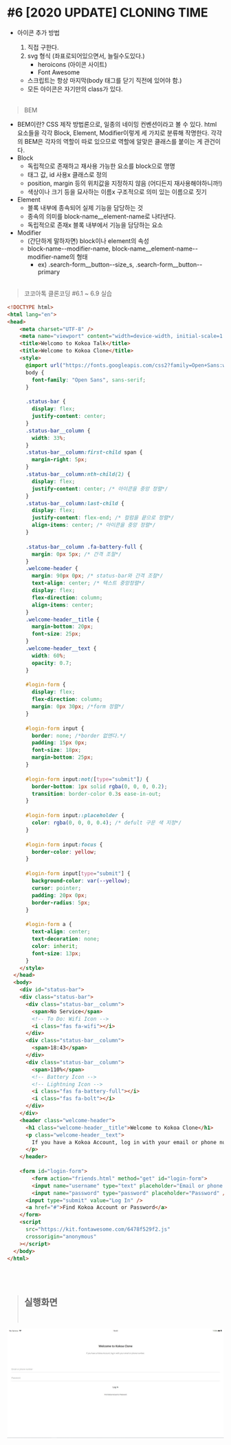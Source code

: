 <h1>#6 [2020 UPDATE] CLONING TIME</h1>

* 아이콘 추가 방법
    1. 직접 구한다.
    2. svg 형식 (좌표로되어있으면서, 늘릴수도있다.)
        * heroicons (아이콘 사이트)
        * Font Awesome
    
    * 스크립트는 항상 마지막(body 태그를 닫기 직전에 있어야 함.)
    * 모든 아이콘은 자기만의 class가 있다. <BR/><BR/>
>BEM
* BEM이란?
CSS 제작 방법론으로, 일종의 네이밍 컨벤션이라고 볼 수 있다.
html 요소들을 각각 Block, Element, Modifier이렇게 세 가지로 분류해 작명한다. 각각의 BEM은 각자의 역할이 따로 있으므로 역할에 알맞은 클래스를 붙이는 게 관건이다. 
* Block
    * 독립적으로 존재하고 재사용 가능한 요소를 block으로 명명
    * 태그 값, id 사용x 클래스로 정의
    * position, margin 등의 위치값을 지정하지 않음 (어디든지 재사용해야하니까!)
    * 색상이나 크기 등을 묘사하는 이름x 구조적으로 의미 있는 이름으로 짓기
* Element
    * 블록 내부에 종속되어 실제 기능을 담당하는 것
    * 종속의 의미를 block-name__element-name로 나타낸다.
    * 독립적으로 존재x 블록 내부에서 기능을 담당하는 요소
* Modifier
    * (간단하게 말하자면) block이나 element의 속성
    * block-name--modifier-name, block-name__element-name--modifier-name의 형태
        * ex) .search-form__button--size_s, .search-form__button--primary <BR/><BR/>
>코코아톡 클론코딩 #6.1 ~ 6.9 실습
```html
<!DOCTYPE html>
<html lang="en">
<head>
    <meta charset="UTF-8" />
    <meta name="viewport" content="width=device-width, initial-scale=1.0" />
    <title>Welcomo to Kokoa Talk</title>
    <title>Welcome to Kokoa Clone</title>
    <style>
      @import url("https://fonts.googleapis.com/css2?family=Open+Sans:wght@400;600&display=swap");
      body {
        font-family: "Open Sans", sans-serif;
      }

      .status-bar { 
        display: flex;
        justify-content: center;
      }  
      .status-bar__column {
        width: 33%;
      }
      .status-bar__column:first-child span {
        margin-right: 5px;
      }
      .status-bar__column:nth-child(2) {
        display: flex;
        justify-content: center; /* 아이콘을 중앙 정렬*/
      }
      .status-bar__column:last-child {
        display: flex;
        justify-content: flex-end; /* 컬럼을 끝으로 정렬*/
        align-items: center; /* 아이콘을 중앙 정렬*/
      }

      .status-bar__column .fa-battery-full {
        margin: 0px 5px; /* 간격 조절*/
      }
      .welcome-header {
        margin: 90px 0px; /* status-bar와 간격 조절*/
        text-align: center; /* 텍스트 중앙정렬*/
        display: flex;
        flex-direction: column;
        align-items: center;
      }
      .welcome-header__title {
        margin-bottom: 20px;
        font-size: 25px;
      }
      .welcome-header__text {
        width: 60%;
        opacity: 0.7;
      }

      #login-form {
        display: flex;
        flex-direction: column;
        margin: 0px 30px; /*form 정렬*/
      }

      #login-form input {
        border: none; /*border 없앤다.*/
        padding: 15px 0px;
        font-size: 18px;
        margin-bottom: 25px;
      }

      #login-form input:not([type="submit"]) {
        border-bottom: 1px solid rgba(0, 0, 0, 0.2);
        transition: border-color 0.3s ease-in-out;
      }

      #login-form input::placeholder {
        color: rgba(0, 0, 0, 0.4); /* defult 구문 색 지정*/
      }

      #login-form input:focus {
        border-color: yellow;
      }

      #login-form input[type="submit"] {
        background-color: var(--yellow);
        cursor: pointer;
        padding: 20px 0px;
        border-radius: 5px;
      }

      #login-form a {
        text-align: center;
        text-decoration: none;
        color: inherit;
        font-size: 13px;
      }
    </style>
  </head>
  <body>
    <div id="status-bar">
    <div class="status-bar">
      <div class="status-bar__column">
        <span>No Service</span>
        <!-- To Do: Wifi Icon -->
        <i class="fas fa-wifi"></i>
      </div>
      <div class="status-bar__column">
        <span>18:43</span>
      </div>
      <div class="status-bar__column">
        <span>110%</span>
        <!-- Battery Icon -->
        <!-- Lightning Icon -->
        <i class="fas fa-battery-full"></i>
        <i class="fas fa-bolt"></i>
      </div>
    </div>
    <header class="welcome-header">
      <h1 class="welcome-header__title">Welcome to Kokoa Clone</h1>
      <p class="welcome-header__text">
        If you have a Kokoa Account, log in with your email or phone number.
      </p>
    </header>

    <form id="login-form">
        <form action="friends.html" method="get" id="login-form">
        <input name="username" type="text" placeholder="Email or phone number" />
        <input name="password" type="password" placeholder="Password" />
      <input type="submit" value="Log In" />
      <a href="#">Find Kokoa Account or Password</a>
    </form>
    <script
      src="https://kit.fontawesome.com/6478f529f2.js"
      crossorigin="anonymous"
    ></script>
  </body>
</html>
```
<br/><br/>
><H2>실행화면</H2> <br/>
<img src="https://github.com/sukkoo96/-learning/blob/main/%EC%8B%A4%ED%96%89%ED%99%94%EB%A9%B4.JPG?raw=true">
